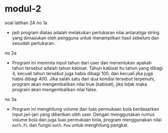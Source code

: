 # modul-2
soal latihan 2A
no 1a
  - jadi program diatas adalah melakukan pertukaran nilai antaratiga string yang dimasukan oleh pengguna untuk menampilkan hasil sebelum dan sesudah pertukaran.
    
no 2a
  - Program ini meminta input tahun dari user dan menentukan apakah tahun tersebut adalah tahun kabisat. Tahun kabisat itu tahun yang dibagi 4, kecuali tahun tersebut juga habis dibagi 100, dan kecuali jika juga habis dibagi 400. Jika salah satu dari dua kondisi tersebut terpenuhi, program akan mengembalikan nilai true (kabisat), jika tidak maka program akan mengembalikan nilai false.

no 3a
  - Program ini menghitung volume dan luas permukaan bola berdasarkan input jari-jari yang diberikan oleh user. Dengan menggunakan rumus volume bola dan juga luas permukaan bola, program menggunakan nilai `math.Pi` dan fungsi `math.Pow` untuk menghitung pangkat.
